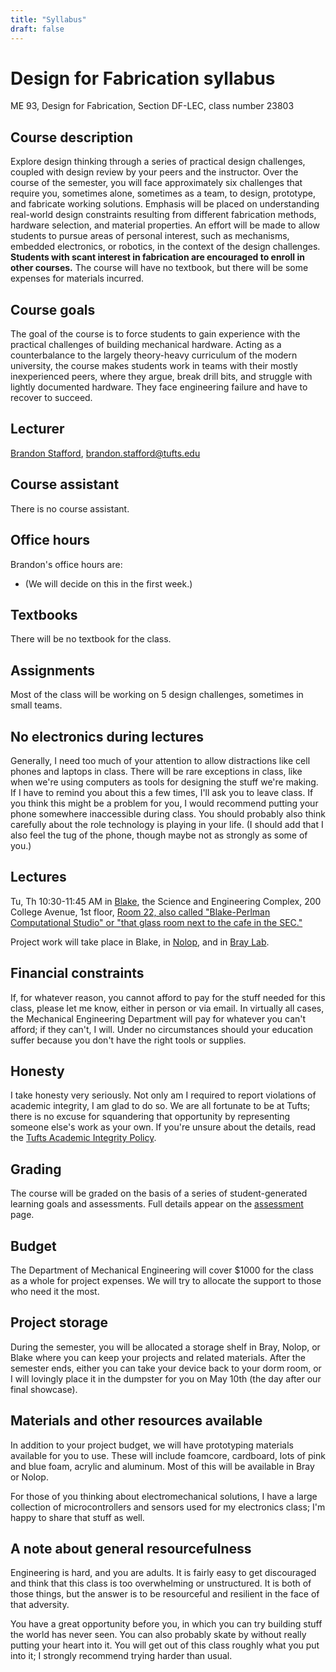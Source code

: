 ```yaml
---
title: "Syllabus"
draft: false
---
```


# Design for Fabrication syllabus

ME 93, Design for Fabrication, Section DF-LEC, class number 23803

## Course description

Explore design thinking through a series of practical design challenges, coupled with design review by your peers and the instructor. Over the course of the semester, you will face approximately six challenges that require you, sometimes alone, sometimes as a team, to design, prototype, and fabricate working solutions. Emphasis will be placed on understanding real-world design constraints resulting from different fabrication methods, hardware selection, and material properties. An effort will be made to allow students to pursue areas of personal interest, such as mechanisms, embedded electronics, or robotics, in the context of the design challenges. **Students with scant interest in fabrication are encouraged to enroll in other courses.** The course will have no textbook, but there will be some expenses for materials incurred.

## Course goals

The goal of the course is to force students to gain experience with the practical challenges of building mechanical hardware. Acting as a counterbalance to the largely theory-heavy curriculum of the modern university, the course makes students work in teams with their mostly inexperienced peers, where they argue, break drill bits, and struggle with lightly documented hardware. They face engineering failure and have to recover to succeed.

## Lecturer

[Brandon Stafford](https://nolop.org/brandon-stafford/), brandon.stafford@tufts.edu

## Course assistant

There is no course assistant.

## Office hours

Brandon's office hours are:

* (We will decide on this in the first week.)

## Textbooks

There will be no textbook for the class.

## Assignments

Most of the class will be working on 5 design challenges, sometimes in small teams.

## No electronics during lectures

Generally, I need too much of your attention to allow distractions like cell phones and laptops in class. There will be rare exceptions in class, like when we're using computers as tools for designing the stuff we're making. If I have to remind you about this a few times, I'll ask you to leave class. If you think this might be a problem for you, I would recommend putting your phone somewhere inaccessible during class. You should probably also think carefully about the role technology is playing in your life. (I should add that I also feel the tug of the phone, though maybe not as strongly as some of you.)

## Lectures

Tu, Th 10:30-11:45 AM in [Blake](http://campusmaps.tufts.edu/medford/#fid=205), the Science and Engineering Complex, 200 College Avenue, 1st floor, [Room 22, also called "Blake-Perlman Computational Studio" or "that glass room next to the cafe in the SEC."](http://engineering.tufts.edu/computing/facilities/blake)

Project work will take place in Blake, in [Nolop](https://nolop.org/), and in [Bray Lab](https://sites.tufts.edu/bray/).

## Financial constraints

If, for whatever reason, you cannot afford to pay for the stuff needed for this class, please let me know, either in person or via email. In virtually all cases, the Mechanical Engineering Department will pay for whatever you can't afford; if they can't, I will. Under no circumstances should your education suffer because you don't have the right tools or supplies.

## Honesty

I take honesty very seriously. Not only am I required to report violations of academic integrity, I am glad to do so. We are all fortunate to be at Tufts; there is no excuse for squandering that opportunity by representing someone else's work as your own. If you're unsure about the details, read the [Tufts Academic Integrity Policy](https://students.tufts.edu/student-affairs/student-life-policies/academic-integrity-policy).

## Grading

The course will be graded on the basis of a series of student-generated learning goals and assessments. Full details appear on the [assessment](/logistics/assessment) page.

## Budget

The Department of Mechanical Engineering will cover $1000 for the class as a whole for project expenses. We will try to allocate the support to those who need it the most.

## Project storage

During the semester, you will be allocated a storage shelf in Bray, Nolop, or Blake where you can keep your projects and related materials. After the semester ends, either you can take your device back to your dorm room, or I will lovingly place it in the dumpster for you on May 10th (the day after our final showcase).

## Materials and other resources available

In addition to your project budget, we will have prototyping materials available for you to use. These will include foamcore, cardboard, lots of pink and blue foam, acrylic and aluminum. Most of this will be available in Bray or Nolop.

For those of you thinking about electromechanical solutions, I have a large collection of microcontrollers and sensors used for my electronics class; I'm happy to share that stuff as well.

## A note about general resourcefulness

Engineering is hard, and you are adults. It is fairly easy to get discouraged and think that this class is too overwhelming or unstructured. It is both of those things, but the answer is to be resourceful and resilient in the face of that adversity.

You have a great opportunity before you, in which you can try building stuff the world has never seen. You can also probably skate by without really putting your heart into it. You will get out of this class roughly what you put into it; I strongly recommend trying harder than usual.
